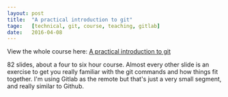 ```yaml
---
layout: post
title:  "A practical introduction to git"
tage:   [technical, git, course, teaching, gitlab]
date:   2016-04-08
---
```


View the whole course here: [A practical introduction to git](http://annaken.github.io/intro_to_git_course/#/)

82 slides, about a four to six hour course. Almost every other slide is an exercise to get you really familiar with the git commands and how things fit together. I'm using Gitlab as the remote but that's just a very small segment, and really similar to Github.
